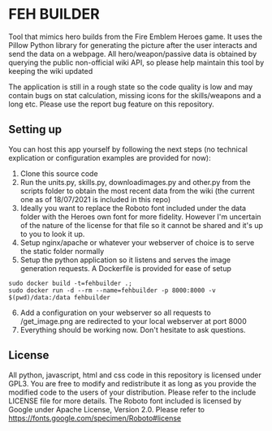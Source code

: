 # FEH BUILDER
Tool that mimics hero builds from the Fire Emblem Heroes game. It uses the Pillow Python library for generating the picture after the user interacts and send the data on a webpage.
All hero/weapon/passive data is obtained by querying the public non-official wiki API, so please help maintain this tool by keeping the wiki updated

The application is still in a rough state so the code quality is low and may contain bugs on stat calculation, missing icons for the skills/weapons and a long etc. Please use the report bug feature on this repository.

## Setting up

You can host this app yourself by following the next steps (no technical explication or configuration examples are provided for now):
1. Clone this source code
2. Run the units.py, skills.py, downloadimages.py and other.py from the scripts folder to obtain the most recent data from the wiki (the current one as of 18/07/2021 is included in this repo)
3. Ideally you want to replace the Roboto font included under the data folder with the Heroes own font for more fidelity. However I'm uncertain of the nature of the license for that file so it cannot be shared and it's up to you to look it up.
4. Setup nginx/apache or whatever your webserver of choice is to serve the static folder normally
5. Setup the python application so it listens and serves the image generation requests. A Dockerfile is provided for ease of setup
```
sudo docker build -t=fehbuilder .;
sudo docker run -d --rm --name=fehbuilder -p 8000:8000 -v $(pwd)/data:/data fehbuilder
```
6. Add a configuration on your webserver so all requests to /get_image.png are redirected to your local webserver at port 8000
7. Everything should be working now. Don't hesitate to ask questions.

## License
All python, javascript, html and css code in this repository is licensed under GPL3. You are free to modify and redistribute it as long as you provide the modified code to the users of your distribution. Please refer to the include LICENSE file for more details.
The Roboto font included is licensed by Google under Apache License, Version 2.0. Please refer to https://fonts.google.com/specimen/Roboto#license
